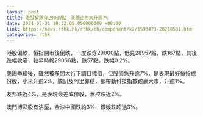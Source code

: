 ```yaml
---
layout: post
title: 港股曾跌穿29000點　美團逆市大升逾7%
date: 2021-05-31 10:32:05.000000000 +08:00
link: https://news.rthk.hk/rthk/ch/component/k2/1593473-20210531.htm
categories: rthk
---
```


港股偏軟，恒指開市後倒跌，一度跌穿29000點，低見28957點，跌167點，其後跌幅收窄，較早時報29066點，跌57點，跌幅0.2%。

美團季績後，雖然被多間大行下調目標價，但股價急升逾7%，是表現最好恒指成份股，小米升逾2%，騰訊及阿里靠穩，都帶動科技指數跑贏大市，升逾1%。

友邦跌近4%，是表現最差成份股，滙控跌近2%。

澳門博彩股有沽壓，金沙中國跌約3%、銀娛跌超過3%。

